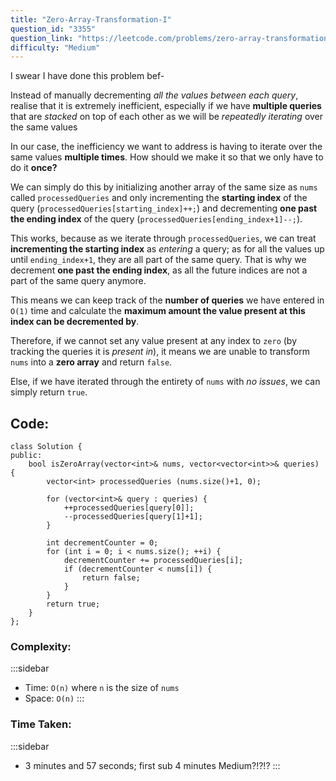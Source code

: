 ```yaml
---
title: "Zero-Array-Transformation-I"
question_id: "3355"
question_link: "https://leetcode.com/problems/zero-array-transformation-i/"
difficulty: "Medium"
---
```


I swear I have done this problem bef-

Instead of manually decrementing *all the values between each query*,
realise that it is extremely inefficient, especially if we have **multiple queries** that are *stacked* on top of each other
as we will be *repeatedly iterating* over the same values

In our case, the inefficiency we want to address is having to iterate over the same values **multiple times**.
How should we make it so that we only have to do it **once?**

We can simply do this by initializing another array of the same size as `nums` called `processedQueries`
and only incrementing the **starting index** of the query (`processedQueries[starting_index]++;`) 
and decrementing **one past the ending index** of the query (`processedQueries[ending_index+1]--;`).

This works, because as we iterate through `processedQueries`, we can treat **incrementing the starting index** as *entering* a query;
as for all the values up until `ending_index+1`, they are all part of the same query.
That is why we decrement **one past the ending index**, as all the future indices are not a part of the same query anymore.

This means we can keep track of the **number of queries** we have entered in `O(1)` time
and calculate the **maximum amount the value present at this index can be decremented by**.

Therefore, if we cannot set any value present at any index to `zero` (by tracking the queries it is *present in*),
it means we are unable to transform `nums` into a **zero array** and return `false`.

Else, if we have iterated through the entirety of `nums` with *no issues*, we can simply return `true`.

## Code<span>:</span>

```{.cpp}
class Solution {
public:
    bool isZeroArray(vector<int>& nums, vector<vector<int>>& queries) {
        vector<int> processedQueries (nums.size()+1, 0);

        for (vector<int>& query : queries) {
            ++processedQueries[query[0]];
            --processedQueries[query[1]+1];
        }

        int decrementCounter = 0;
        for (int i = 0; i < nums.size(); ++i) {
            decrementCounter += processedQueries[i];
            if (decrementCounter < nums[i]) {
                return false;
            }
        }
        return true;
    }
};
```

### Complexity<span>:</span>

:::sidebar 
- Time: `O(n)` where `n` is the size of `nums`
- Space: `O(n)`
:::

### Time Taken<span>:</span>

:::sidebar
- 3 minutes and 57 seconds; first sub 4 minutes Medium?!?!?
:::

